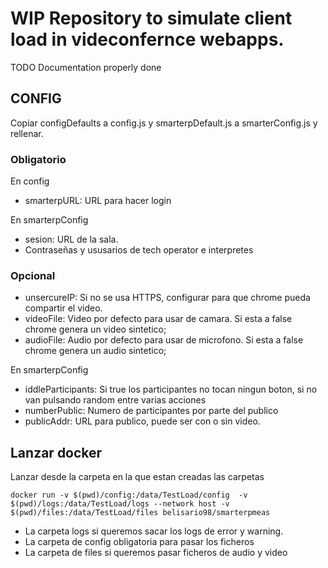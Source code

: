 # WIP Repository to simulate client load in videconfernce webapps.
TODO Documentation properly done

## CONFIG
Copiar configDefaults a config.js y smarterpDefault.js a smarterConfig.js y rellenar.

### Obligatorio
En config
- smarterpURL: URL para hacer login

En smarterpConfig
- sesion: URL de la sala.
- Contraseñas y ususarios de tech operator e interpretes

### Opcional
- unsercureIP: Si no se usa HTTPS, configurar para que chrome pueda compartir el video.
- videoFile: Video por defecto para usar de camara. Si esta a false chrome genera un video sintetico;
- audioFile: Audio por defecto para usar de microfono. Si esta a false chrome genera un audio sintetico;

En smarterpConfig
- iddleParticipants: Si true los participantes no tocan ningun boton, si no van pulsando random entre varias acciones
- numberPublic: Numero de participantes por parte del publico
- publicAddr: URL para publico, puede ser con o sin video.


## Lanzar docker

Lanzar desde la carpeta en la que estan creadas las carpetas
```
docker run -v $(pwd)/config:/data/TestLoad/config  -v $(pwd)/logs:/data/TestLoad/logs --network host -v $(pwd)/files:/data/TestLoad/files belisario98/smarterpmeas
```
- La carpeta logs si queremos sacar los logs de error y warning.
- La carpeta de config obligatoria para pasar los ficheros
- La carpeta de files si queremos pasar ficheros de audio y video
